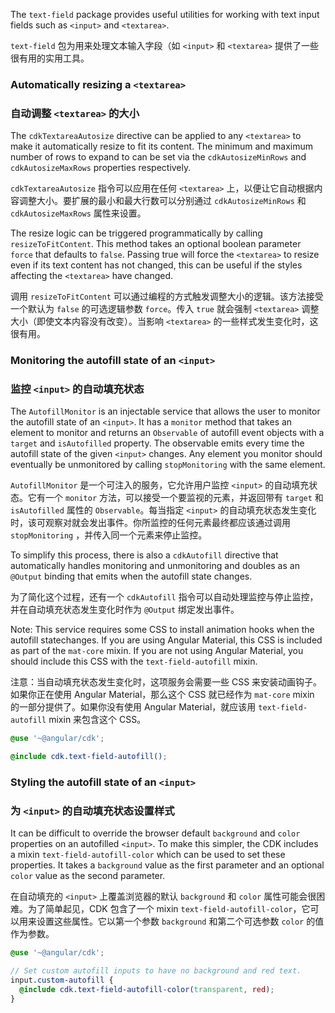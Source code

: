 The `text-field` package provides useful utilities for working with text input fields such as
`<input>` and `<textarea>`.

`text-field` 包为用来处理文本输入字段（如 `<input>` 和 `<textarea>` 提供了一些很有用的实用工具。

### Automatically resizing a `<textarea>`

### 自动调整 `<textarea>` 的大小

The `cdkTextareaAutosize` directive can be applied to any `<textarea>` to make it automatically
resize to fit its content. The minimum and maximum number of rows to expand to can be set via the
`cdkAutosizeMinRows` and `cdkAutosizeMaxRows` properties respectively.

`cdkTextareaAutosize` 指令可以应用在任何 `<textarea>` 上，以便让它自动根据内容调整大小。要扩展的最小和最大行数可以分别通过 `cdkAutosizeMinRows` 和 `cdkAutosizeMaxRows` 属性来设置。

The resize logic can be triggered programmatically by calling `resizeToFitContent`. This method
takes an optional boolean parameter `force` that defaults to `false`. Passing true will force the
`<textarea>` to resize even if its text content has not changed, this can be useful if the styles
affecting the `<textarea>` have changed.

调用 `resizeToFitContent` 可以通过编程的方式触发调整大小的逻辑。该方法接受一个默认为 `false` 的可选逻辑参数 `force`。传入 `true` 就会强制 `<textarea>` 调整大小（即使文本内容没有改变）。当影响 `<textarea>` 的一些样式发生变化时，这很有用。

<!-- example(text-field-autosize-textarea) -->

### Monitoring the autofill state of an `<input>`

### 监控 `<input>` 的自动填充状态

The `AutofillMonitor` is an injectable service that allows the user to monitor the autofill state of
an `<input>`. It has a `monitor` method that takes an element to monitor and returns an
`Observable` of autofill event objects with a `target` and `isAutofilled` property. The observable
emits every time the autofill state of the given `<input>` changes. Any element you monitor should
eventually be unmonitored by calling `stopMonitoring` with the same element.

`AutofillMonitor` 是一个可注入的服务，它允许用户监控 `<input>` 的自动填充状态。它有一个 `monitor` 方法，可以接受一个要监视的元素，并返回带有 `target` 和 `isAutofilled` 属性的 `Observable`。每当指定 `<input>` 的自动填充状态发生变化时，该可观察对就会发出事件。你所监控的任何元素最终都应该通过调用 `stopMonitoring` ，并传入同一个元素来停止监控。

<!-- example(text-field-autofill-monitor) -->

To simplify this process, there is also a `cdkAutofill` directive that automatically handles
monitoring and unmonitoring and doubles as an `@Output` binding that emits when the autofill state
changes.

为了简化这个过程，还有一个 `cdkAutofill` 指令可以自动处理监控与停止监控，并在自动填充状态发生变化时作为 `@Output` 绑定发出事件。

<!-- example(text-field-autofill-directive) -->

Note: This service requires some CSS to install animation hooks when the autofill statechanges. If
you are using Angular Material, this CSS is included as part of the `mat-core` mixin. If you are not
using Angular Material, you should include this CSS with the `text-field-autofill` mixin.

注意：当自动填充状态发生变化时，这项服务会需要一些 CSS 来安装动画钩子。如果你正在使用 Angular Material，那么这个 CSS 就已经作为 `mat-core` mixin 的一部分提供了。如果你没有使用 Angular Material，就应该用 `text-field-autofill` mixin 来包含这个 CSS。

```scss
@use '~@angular/cdk';

@include cdk.text-field-autofill();
```

### Styling the autofill state of an `<input>`

### 为 `<input>` 的自动填充状态设置样式

It can be difficult to override the browser default `background` and `color` properties on an
autofilled `<input>`. To make this simpler, the CDK includes a mixin `text-field-autofill-color`
which can be used to set these properties. It takes a `background` value as the first parameter and
an optional `color` value as the second parameter.

在自动填充的 `<input>` 上覆盖浏览器的默认 `background` 和 `color` 属性可能会很困难。为了简单起见，CDK 包含了一个 mixin `text-field-autofill-color`，它可以用来设置这些属性。它以第一个参数 `background` 和第二个可选参数 `color` 的值作为参数。

```scss
@use '~@angular/cdk';

// Set custom autofill inputs to have no background and red text.
input.custom-autofill {
  @include cdk.text-field-autofill-color(transparent, red);
}
```

